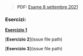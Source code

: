 > **PDF:** [Esame 8 settembre 2021](/Esami/2021/esameSettembre_conSol.pdf)

### Esercizi:

[**Esercizio 1**](/../../issues/28)

[**Esercizio 2**](issue file path)

[**Esercizio 3**](issue file path)
